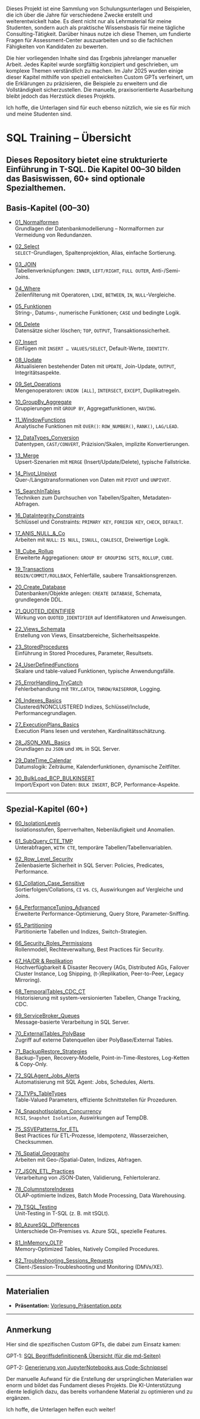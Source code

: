 Dieses Projekt ist eine Sammlung von Schulungsunterlagen und Beispielen, die ich über die Jahre für verschiedene Zwecke erstellt und weiterentwickelt habe. Es dient nicht nur als Lehrmaterial für meine Studenten, sondern auch als praktische Wissensbasis für meine tägliche Consulting-Tätigkeit. Darüber hinaus nutze ich diese Themen, um fundierte Fragen für Assessment-Center auszuarbeiten und so die fachlichen Fähigkeiten von Kandidaten zu bewerten.

Die hier vorliegenden Inhalte sind das Ergebnis jahrelanger manueller Arbeit. Jedes Kapitel wurde sorgfältig konzipiert und geschrieben, um komplexe Themen verständlich zu machen. Im Jahr 2025 wurden einige dieser Kapitel mithilfe von speziell entwickelten Custom GPTs verfeinert, um die Erklärungen zu präzisieren, die Beispiele zu erweitern und die Vollständigkeit sicherzustellen. Die manuelle, praxisorientierte Ausarbeitung bleibt jedoch das Herzstück dieses Projekts.

Ich hoffe, die Unterlagen sind für euch ebenso nützlich, wie sie es für mich und meine Studenten sind.

# SQL Training – Übersicht
Dieses Repository bietet eine strukturierte Einführung in T-SQL. Die Kapitel 00–30 bilden das Basiswissen, 60+ sind optionale Spezialthemen.
---

## Basis-Kapitel (00–30)

- [01_Normalformen](https://github.com/ErhardRainer/SQL_Training/tree/main/T-SQL/01_Normalformen)  
  Grundlagen der Datenbankmodellierung – Normalformen zur Vermeidung von Redundanzen.

- [02_Select](https://github.com/ErhardRainer/SQL_Training/blob/main/T-SQL/02_Select/02_Select.md)  
  `SELECT`-Grundlagen, Spaltenprojektion, Alias, einfache Sortierung.

- [03_JOIN](https://github.com/ErhardRainer/SQL_Training/blob/main/T-SQL/03_JOIN/03_Join.md)  
  Tabellenverknüpfungen: `INNER`, `LEFT/RIGHT`, `FULL OUTER`, Anti-/Semi-Joins.

- [04_Where](https://github.com/ErhardRainer/SQL_Training/blob/main/T-SQL/04_Where/04_WHERE.md)  
  Zeilenfilterung mit Operatoren, `LIKE`, `BETWEEN`, `IN`, `NULL`-Vergleiche.

- [05_Funktionen](https://github.com/ErhardRainer/SQL_Training/blob/main/T-SQL/05_Funktionen/05_Funktionen.md)  
  String-, Datums-, numerische Funktionen; `CASE` und bedingte Logik.

- [06_Delete](https://github.com/ErhardRainer/SQL_Training/blob/main/T-SQL/06_Delete/06_Delete.md)  
  Datensätze sicher löschen; `TOP`, `OUTPUT`, Transaktionssicherheit.

- [07_Insert](https://github.com/ErhardRainer/SQL_Training/blob/main/T-SQL/07_Insert/07_Insert.md)  
  Einfügen mit `INSERT … VALUES/SELECT`, Default-Werte, `IDENTITY`.

- [08_Update](https://github.com/ErhardRainer/SQL_Training/blob/main/T-SQL/08_Update/08_Update.md)  
  Aktualisieren bestehender Daten mit `UPDATE`, Join-Update, `OUTPUT`, Integritätsaspekte.

- [09_Set_Operations](https://github.com/ErhardRainer/SQL_Training/blob/main/T-SQL/09_Set_Operations/09_Set_Operations.md)  
  Mengenoperatoren: `UNION [ALL]`, `INTERSECT`, `EXCEPT`, Duplikatregeln.

- [10_GroupBy_Aggregate](https://github.com/ErhardRainer/SQL_Training/blob/main/T-SQL/10_GroupBy_Aggregate/10_GroupBy_Aggregate.md)  
  Gruppierungen mit `GROUP BY`, Aggregatfunktionen, `HAVING`.

- [11_WindowFunctions](https://github.com/ErhardRainer/SQL_Training/blob/main/T-SQL/11_WindowFunctions/11_WindowFunctions.md)  
  Analytische Funktionen mit `OVER()`: `ROW_NUMBER()`, `RANK()`, `LAG/LEAD`.

- [12_DataTypes_Conversion](https://github.com/ErhardRainer/SQL_Training/blob/main/T-SQL/12_DataTypes_Conversion/12_DataTypes_Conversion.md)  
  Datentypen, `CAST/CONVERT`, Präzision/Skalen, implizite Konvertierungen.

- [13_Merge](https://github.com/ErhardRainer/SQL_Training/blob/main/T-SQL/13_Merge/13_Merge.md)  
  Upsert-Szenarien mit `MERGE` (Insert/Update/Delete), typische Fallstricke.

- [14_Pivot_Unpivot](https://github.com/ErhardRainer/SQL_Training/blob/main/T-SQL/14_Pivot_Unpivot/14_Pivot_Unpivot.md)  
  Quer-/Längstransformationen von Daten mit `PIVOT` und `UNPIVOT`.

- [15_SearchInTables](https://github.com/ErhardRainer/SQL_Training/tree/main/T-SQL/15_SearchInTables)  
  Techniken zum Durchsuchen von Tabellen/Spalten, Metadaten-Abfragen.

- [16_DataIntegrity_Constraints](https://github.com/ErhardRainer/SQL_Training/blob/main/T-SQL/16_DataIntegrity_Constraints/16_DataIntegrity_Constraints.md)  
  Schlüssel und Constraints: `PRIMARY KEY`, `FOREIGN KEY`, `CHECK`, `DEFAULT`.

- [17_ANIS_NULL_&_Co](https://github.com/ErhardRainer/SQL_Training/blob/main/T-SQL/17_ANSI_NULL%20%26%20Co/17_ANSI_NULL.md)  
  Arbeiten mit `NULL`: `IS NULL`, `ISNULL`, `COALESCE`, Dreiwertige Logik.

- [18_Cube_Rollup](https://github.com/ErhardRainer/SQL_Training/blob/main/T-SQL/18_Cube_Rollup/18_Cube_Rollup.md)  
  Erweiterte Aggregationen: `GROUP BY GROUPING SETS`, `ROLLUP`, `CUBE`.

- [19_Transactions](https://github.com/ErhardRainer/SQL_Training/blob/main/T-SQL/19_Transaktions/19_Transactions.md)  
  `BEGIN/COMMIT/ROLLBACK`, Fehlerfälle, saubere Transaktionsgrenzen.

- [20_Create_Database](https://github.com/ErhardRainer/SQL_Training/blob/main/T-SQL/20_Create_Database/20_Create_Database.md)  
  Datenbanken/Objekte anlegen: `CREATE DATABASE`, Schemata, grundlegende DDL.

- [21_QUOTED_IDENTIFIER](https://github.com/ErhardRainer/SQL_Training/blob/main/T-SQL/21_QUOTED_IDENTIFIER/21_Quoted_Identifier.md)  
  Wirkung von `QUOTED_IDENTIFIER` auf Identifikatoren und Anweisungen.

- [22_Views_Schemata](https://github.com/ErhardRainer/SQL_Training/blob/main/T-SQL/22_Views_Schemata/22_Views_Schemata.md)  
  Erstellung von Views, Einsatzbereiche, Sicherheitsaspekte.

- [23_StoredProcedures](https://github.com/ErhardRainer/SQL_Training/blob/main/T-SQL/23_StoredProcedures/23_StoredProcedures.md)  
  Einführung in Stored Procedures, Parameter, Resultsets.

- [24_UserDefinedFunctions](https://github.com/ErhardRainer/SQL_Training/blob/main/T-SQL/24_UserDefinedFunctions/24_UserDefinedFunctions.md)  
  Skalare und table-valued Funktionen, typische Anwendungsfälle.

- [25_ErrorHandling_TryCatch](https://github.com/ErhardRainer/SQL_Training/blob/main/T-SQL/25_ErrorHandling_TryCatch/25_ErrorHandling_TryCatch.md)  
  Fehlerbehandlung mit `TRY…CATCH`, `THROW/RAISERROR`, Logging.

- [26_Indexes_Basics](https://github.com/ErhardRainer/SQL_Training/blob/main/T-SQL/26_Indexes_Basics/26_Indexes_Basics.md)  
  Clustered/NONCLUSTERED Indizes, Schlüssel/Include, Performancegrundlagen.

- [27_ExecutionPlans_Basics](https://github.com/ErhardRainer/SQL_Training/blob/main/T-SQL/27_ExecutionPlans_Basics/27_ExecutionPlans_Basics.md)  
  Execution Plans lesen und verstehen, Kardinalitätsschätzung.

- [28_JSON_XML_Basics](https://github.com/ErhardRainer/SQL_Training/blob/main/T-SQL/28_JSON_XML_Basics/28_JSON_XML_Basics.md)  
  Grundlagen zu `JSON` und `XML` in SQL Server.

- [29_DateTime_Calendar](https://github.com/ErhardRainer/SQL_Training/blob/main/T-SQL/29_DateTime_Calendar/29_DateTime_Calendar.md)  
  Datumslogik: Zeiträume, Kalenderfunktionen, dynamische Zeitfilter.

- [30_BulkLoad_BCP_BULKINSERT](https://github.com/ErhardRainer/SQL_Training/blob/main/T-SQL/30_BulkLoad_BCP_BULKINSERT/30_BulkLoad_BCP_BULKINSERT.md)  
  Import/Export von Daten: `BULK INSERT`, BCP, Performance-Aspekte.

---

## Spezial-Kapitel (60+)

- [60_IsolationLevels](https://github.com/ErhardRainer/SQL_Training/blob/main/T-SQL/60_IsolationLevels/60_IsolationLevels.md)  
  Isolationsstufen, Sperrverhalten, Nebenläufigkeit und Anomalien.

- [61_SubQuery_CTE_TMP](https://github.com/ErhardRainer/SQL_Training/blob/main/T-SQL/61_SubQuery_CTE_TMP/61_SubQuery_CTE_TMP.md)  
  Unterabfragen, `WITH CTE`, temporäre Tabellen/Tabellenvariablen.

- [62_Row_Level_Security](https://github.com/ErhardRainer/SQL_Training/blob/main/T-SQL/62_Row_Level_Security/62_Row_Level_Security.md)  
  Zeilenbasierte Sicherheit in SQL Server: Policies, Predicates, Performance.

- [63_Collation_Case_Sensitive](https://github.com/ErhardRainer/SQL_Training/blob/main/T-SQL/63_Collation_Case_Sensitive/63_Collation_Case_Sensitive.md)  
  Sortierfolgen/Collations, `CI` vs. `CS`, Auswirkungen auf Vergleiche und Joins.

- [64_PerformanceTuning_Advanced](https://github.com/ErhardRainer/SQL_Training/blob/main/T-SQL/64_PerformanceTuning_Advanced/64_PerformanceTuning_Advanced.md)  
  Erweiterte Performance-Optimierung, Query Store, Parameter-Sniffing.

- [65_Partitioning](https://github.com/ErhardRainer/SQL_Training/blob/main/T-SQL/65_Partitioning/65_Partitioning.md)  
  Partitionierte Tabellen und Indizes, Switch-Strategien.

- [66_Security_Roles_Permissions](https://github.com/ErhardRainer/SQL_Training/blob/main/T-SQL/66_Security_Roles_Permissions/66_Security_Roles_Permissions.md)  
  Rollenmodell, Rechteverwaltung, Best Practices für Security.

- [67_HA/DR & Replikation](https://github.com/ErhardRainer/SQL_Training/blob/main/T-SQL/67_HA_DR/HA_DR.md)  
  Hochverfügbarkeit & Disaster Recovery (AGs, Distributed AGs, Failover Cluster Instance, Log Shipping, (t-)Replikation, Peer-to-Peer, Legacy Mirroring).

- [68_TemporalTables_CDC_CT](https://github.com/ErhardRainer/SQL_Training/blob/main/T-SQL/68_TemporalTables_CDC_CT/68_TemporalTables_CDC_CT.md)  
  Historisierung mit system-versionierten Tabellen, Change Tracking, CDC.
  
- [69_ServiceBroker_Queues](https://github.com/ErhardRainer/SQL_Training/blob/main/T-SQL/69_ServiceBroker_Queues/69_ServiceBroker_Queues.md)  
  Message-basierte Verarbeitung in SQL Server.

- [70_ExternalTables_PolyBase](https://github.com/ErhardRainer/SQL_Training/blob/main/T-SQL/70_ExternalTables_PolyBase/70_ExternalTables_PolyBase.md)  
  Zugriff auf externe Datenquellen über PolyBase/External Tables.

- [71_BackupRestore_Strategies](https://github.com/ErhardRainer/SQL_Training/blob/main/T-SQL/71_BackupRestore_Strategies/71_BackupRestore_Strategies.md)  
  Backup-Typen, Recovery-Modelle, Point-in-Time-Restores, Log-Ketten & Copy-Only.

- [72_SQLAgent_Jobs_Alerts](https://github.com/ErhardRainer/SQL_Training/blob/main/T-SQL/72_SQLAgent_Jobs_Alerts/72_SQLAgent_Jobs_Alerts.md)  
  Automatisierung mit SQL Agent: Jobs, Schedules, Alerts.

- [73_TVPs_TableTypes](https://github.com/ErhardRainer/SQL_Training/blob/main/T-SQL/73_TVPs_TableTypes/73_TVPs_TableTypes.md)  
  Table-Valued Parameters, effiziente Schnittstellen für Prozeduren.

- [74_SnapshotIsolation_Concurrency](https://github.com/ErhardRainer/SQL_Training/blob/main/T-SQL/74_SnapshotIsolation_Concurrency/74_SnapshotIsolation_Concurrency.md)  
  `RCSI`, `Snapshot Isolation`, Auswirkungen auf TempDB.

- [75_SSVEPatterns_for_ETL](https://github.com/ErhardRainer/SQL_Training/blob/main/T-SQL/75_SSVEPatterns_for_ETL/75_SSVEPatterns_for_ETL.md)  
  Best Practices für ETL-Prozesse, Idempotenz, Wasserzeichen, Checksummen.

- [76_Spatial_Geography](https://github.com/ErhardRainer/SQL_Training/blob/main/T-SQL/76_Spatial_Geography/76_Spatial_Geography.md)  
  Arbeiten mit Geo-/Spatial-Daten, Indizes, Abfragen.

- [77_JSON_ETL_Practices](https://github.com/ErhardRainer/SQL_Training/blob/main/T-SQL/77_JSON_ETL_Practices/77_JSON_ETL_Practices.md)  
  Verarbeitung von JSON-Daten, Validierung, Fehlertoleranz.

- [78_ColumnstoreIndexes](https://github.com/ErhardRainer/SQL_Training/blob/main/T-SQL/78_ColumnstoreIndexes/78_ColumnstoreIndexes.md)  
  OLAP-optimierte Indizes, Batch Mode Processing, Data Warehousing.

- [79_TSQL_Testing](https://github.com/ErhardRainer/SQL_Training/blob/main/T-SQL/79_TSQL_Testing/79_TSQL_Testing.md)  
  Unit-Testing in T-SQL (z. B. mit tSQLt).

- [80_AzureSQL_Differences](https://github.com/ErhardRainer/SQL_Training/blob/main/T-SQL/80_AzureSQL_Differences/80_AzureSQL_Differences.md)  
  Unterschiede On-Premises vs. Azure SQL, spezielle Features.

- [81_InMemory_OLTP](https://github.com/ErhardRainer/SQL_Training/blob/main/T-SQL/81_InMemory_OLTP/81_InMemory_OLTP.md)  
  Memory-Optimized Tables, Natively Compiled Procedures.

- [82_Troubleshooting_Sessions_Requests](https://github.com/ErhardRainer/SQL_Training/blob/main/T-SQL/82_Troubleshooting_Sessions_Requests/82_Troubleshooting_Sessions_Requests.md)  
  Client-/Session-Troubleshooting und Monitoring (DMVs/XE).

---

## Materialien

- **Präsentation:** [Vorlesung_Präsentation.pptx](https://github.com/ErhardRainer/SQL_Training/blob/main/T-SQL/Vorlesung_Pr%C3%A4sentation.pptx)

---
## Anmerkung
Hier sind die spezifischen Custom GPTs, die dabei zum Einsatz kamen:

GPT-1: [SQL Begriffsdefinitionen& Übersicht (für die md-Seiten)](https://chatgpt.com/g/g-68bacb69b10c8191bc2b6eff411b05c2-arbeit-sql-begriffsdefinitionen-ubersicht)

GPT-2: [Generierung von JupyterNotebooks aus Code-Schnippsel](https://chatgpt.com/g/g-68bb64075e50819186be5a86d9d13464-arbeit-sql-jupyter-notebooks/)

Der manuelle Aufwand für die Erstellung der ursprünglichen Materialien war enorm und bildet das Fundament dieses Projekts. Die KI-Unterstützung diente lediglich dazu, das bereits vorhandene Material zu optimieren und zu ergänzen.

Ich hoffe, die Unterlagen helfen euch weiter!
